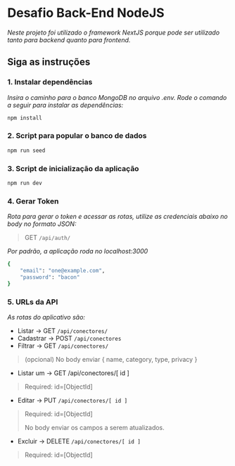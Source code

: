# Desafio Back-End NodeJS
*Neste projeto foi utilizado o framework NextJS porque pode ser utilizado tanto para backend quanto para frontend.*


## Siga as instruções

### 1. Instalar dependências
*Insira o caminho para o banco MongoDB no arquivo .env.*
*Rode o comando a seguir para instalar as dependências:*
```bash
npm install

```
### 2. Script para popular o banco de dados
```bash
npm run seed
```
### 3. Script de inicialização da aplicação
```bash
npm run dev
```
### 4. Gerar Token
*Rota para gerar o token e acessar as rotas, utilize as credenciais abaixo no body no formato JSON:*
> GET `/api/auth/`

*Por padrão, a aplicação roda no localhost:3000*
```bash
{
    "email": "one@example.com",
    "password": "bacon"
}
```
### 5. URLs da API
*As rotas do aplicativo são:*

- Listar -> GET `/api/conectores/`
- Cadastrar -> POST `/api/conectores`
- Filtrar -> GET `/api/conectores/`
>(opcional) No body enviar { name, category, type, privacy  }
- Listar um -> GET /api/conectores/[ id ]
>Required: id=[ObjectId]
- Editar -> PUT `/api/conectores/[ id ]`
>Required: id=[ObjectId]
>
>No body enviar os campos a serem atualizados.
- Excluir -> DELETE `/api/conectores/[ id ]`
>Required: id=[ObjectId]
